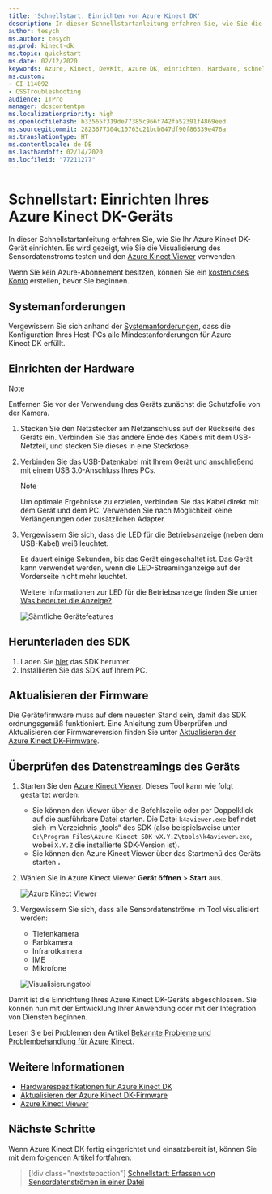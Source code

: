 ```yaml
---
title: 'Schnellstart: Einrichten von Azure Kinect DK'
description: In dieser Schnellstartanleitung erfahren Sie, wie Sie die Azure Kinect DK-Hardware einrichten.
author: tesych
ms.author: tesych
ms.prod: kinect-dk
ms.topic: quickstart
ms.date: 02/12/2020
keywords: Azure, Kinect, DevKit, Azure DK, einrichten, Hardware, schnell, USB, Strom, Viewer, Sensor, Streaming, Einrichtung, SDK, Firmware
ms.custom:
- CI 114092
- CSSTroubleshooting
audience: ITPro
manager: dcscontentpm
ms.localizationpriority: high
ms.openlocfilehash: b33565f319de77385c966f742fa52391f4869eed
ms.sourcegitcommit: 2823677304c10763c21bcb047df90f86339e476a
ms.translationtype: HT
ms.contentlocale: de-DE
ms.lasthandoff: 02/14/2020
ms.locfileid: "77211277"
---
```

# <a name="quickstart-set-up-your-azure-kinect-dk"></a>Schnellstart: Einrichten Ihres Azure Kinect DK-Geräts

In dieser Schnellstartanleitung erfahren Sie, wie Sie Ihr Azure Kinect DK-Gerät einrichten. Es wird gezeigt, wie Sie die Visualisierung des Sensordatenstroms testen und den [Azure Kinect Viewer](azure-kinect-viewer.md) verwenden.

Wenn Sie kein Azure-Abonnement besitzen, können Sie ein [kostenloses Konto](https://azure.microsoft.com/free/?WT.mc_id=A261C142F) erstellen, bevor Sie beginnen.

## <a name="system-requirements"></a>Systemanforderungen

Vergewissern Sie sich anhand der [Systemanforderungen](system-requirements.md), dass die Konfiguration Ihres Host-PCs alle Mindestanforderungen für Azure Kinect DK erfüllt.

## <a name="set-up-hardware"></a>Einrichten der Hardware

> [!NOTE]
> Entfernen Sie vor der Verwendung des Geräts zunächst die Schutzfolie von der Kamera.

1. Stecken Sie den Netzstecker am Netzanschluss auf der Rückseite des Geräts ein. Verbinden Sie das andere Ende des Kabels mit dem USB-Netzteil, und stecken Sie dieses in eine Steckdose.
2. Verbinden Sie das USB-Datenkabel mit Ihrem Gerät und anschließend mit einem USB 3.0-Anschluss Ihres PCs.
   >[!NOTE]
   >Um optimale Ergebnisse zu erzielen, verbinden Sie das Kabel direkt mit dem Gerät und dem PC. Verwenden Sie nach Möglichkeit keine Verlängerungen oder zusätzlichen Adapter.

3. Vergewissern Sie sich, dass die LED für die Betriebsanzeige (neben dem USB-Kabel) weiß leuchtet.
  
   Es dauert einige Sekunden, bis das Gerät eingeschaltet ist. Das Gerät kann verwendet werden, wenn die LED-Streaminganzeige auf der Vorderseite nicht mehr leuchtet.  

   Weitere Informationen zur LED für die Betriebsanzeige finden Sie unter [Was bedeutet die Anzeige?](hardware-specification.md#what-does-the-light-mean).

    ![Sämtliche Gerätefeatures](./media/quickstarts/full-device-features.png)

## <a name="download-the-sdk"></a>Herunterladen des SDK

1. Laden Sie [hier](sensor-sdk-download.md) das SDK herunter.
2. Installieren Sie das SDK auf Ihrem PC.

## <a name="update-firmware"></a>Aktualisieren der Firmware

Die Gerätefirmware muss auf dem neuesten Stand sein, damit das SDK ordnungsgemäß funktioniert. Eine Anleitung zum Überprüfen und Aktualisieren der Firmwareversion finden Sie unter [Aktualisieren der Azure Kinect DK-Firmware](update-device-firmware.md).

## <a name="verify-that-the-device-streams-data"></a>Überprüfen des Datenstreamings des Geräts

1. Starten Sie den [Azure Kinect Viewer](azure-kinect-viewer.md). Dieses Tool kann wie folgt gestartet werden:
   - Sie können den Viewer über die Befehlszeile oder per Doppelklick auf die ausführbare Datei starten. Die Datei `k4aviewer.exe` befindet sich im Verzeichnis „tools“ des SDK (also beispielsweise unter `C:\Program Files\Azure Kinect SDK vX.Y.Z\tools\k4aviewer.exe`, wobei `X.Y.Z` die installierte SDK-Version ist).
   - Sie können den Azure Kinect Viewer über das Startmenü des Geräts starten **.**
2. Wählen Sie in Azure Kinect Viewer **Gerät öffnen** > **Start** aus.

    ![Azure Kinect Viewer](./media/quickstarts/viewer.png)

3. Vergewissern Sie sich, dass alle Sensordatenströme im Tool visualisiert werden:
   - Tiefenkamera
   - Farbkamera
   - Infrarotkamera
   - IME
   - Mikrofone

    ![Visualisierungstool](./media/quickstarts/visualization-tool.png)

Damit ist die Einrichtung Ihres Azure Kinect DK-Geräts abgeschlossen. Sie können nun mit der Entwicklung Ihrer Anwendung oder mit der Integration von Diensten beginnen.

Lesen Sie bei Problemen den Artikel [Bekannte Probleme und Problembehandlung für Azure Kinect](troubleshooting.md).

## <a name="see-also"></a>Weitere Informationen

- [Hardwarespezifikationen für Azure Kinect DK](hardware-specification.md)
- [Aktualisieren der Azure Kinect DK-Firmware](update-device-firmware.md)
- [Azure Kinect Viewer](azure-kinect-viewer.md)

## <a name="next-steps"></a>Nächste Schritte

Wenn Azure Kinect DK fertig eingerichtet und einsatzbereit ist, können Sie mit dem folgenden Artikel fortfahren:
> [!div class="nextstepaction"]
> [Schnellstart: Erfassen von Sensordatenströmen in einer Datei](record-sensor-streams-file.md)
